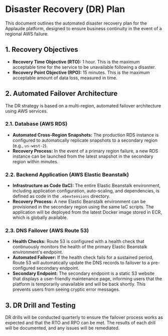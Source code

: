 # Disaster Recovery (DR) Plan

This document outlines the automated disaster recovery plan for the Applaude platform, designed to ensure business continuity in the event of a regional AWS failure.

## 1. Recovery Objectives

- **Recovery Time Objective (RTO):** 1 hour. This is the maximum acceptable time for the service to be unavailable following a disaster.
- **Recovery Point Objective (RPO):** 15 minutes. This is the maximum acceptable amount of data loss, measured in time.

## 2. Automated Failover Architecture

The DR strategy is based on a multi-region, automated failover architecture using AWS services.

### 2.1. Database (AWS RDS)

- **Automated Cross-Region Snapshots:** The production RDS instance is configured to automatically replicate snapshots to a secondary region (e.g., `us-west-2`).
- **Recovery Process:** In the event of a primary region failure, a new RDS instance can be launched from the latest snapshot in the secondary region within minutes.

### 2.2. Backend Application (AWS Elastic Beanstalk)

- **Infrastructure as Code (IaC):** The entire Elastic Beanstalk environment, including application configuration, auto-scaling, and dependencies, is defined as code in the `.ebextensions` directory.
- **Recovery Process:** A new Elastic Beanstalk environment can be provisioned in the secondary region using the same IaC scripts. The application will be deployed from the latest Docker image stored in ECR, which is globally available.

### 2.3. DNS Failover (AWS Route 53)

- **Health Checks:** Route 53 is configured with a health check that continuously monitors the health of the primary Elastic Beanstalk environment's endpoint.
- **Automated Failover:** If the health check fails for a sustained period, Route 53 will automatically update the DNS records to failover to a pre-configured secondary endpoint.
- **Secondary Endpoint:** The secondary endpoint is a static S3 website that displays a user-friendly maintenance page, informing users that the platform is temporarily unavailable and will be back shortly. This prevents users from seeing cryptic error messages.

## 3. DR Drill and Testing

DR drills will be conducted quarterly to ensure the failover process works as expected and that the RTO and RPO can be met. The results of each drill will be documented, and any issues will be remediated.
